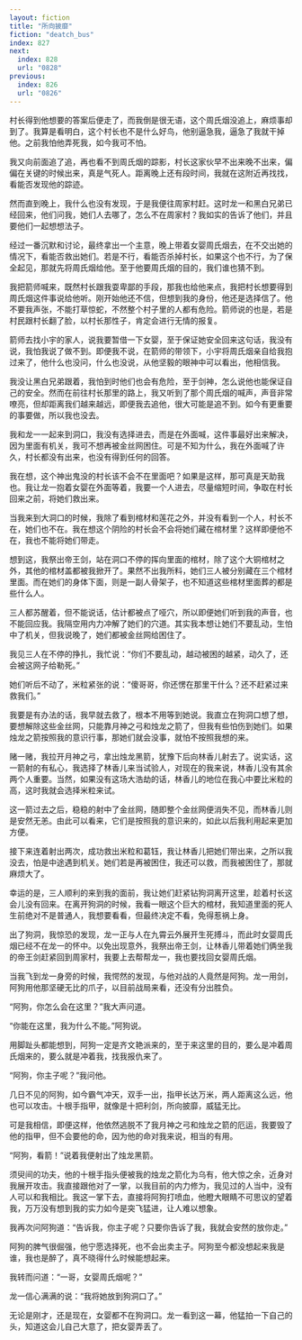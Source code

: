 ```yaml
---
layout: fiction
title: "所向披靡"
fiction: "deatch_bus"
index: 827
next:
  index: 828
  url: "0828"
previous:
  index: 826
  url: "0826"
---
```

村长得到他想要的答案后便走了，而我倒是很无语，这个周氏烟没追上，麻烦事却到了。我算是看明白，这个村长也不是什么好鸟，他别逼急我，逼急了我就干掉他。之前我怕他弄死我，如今我可不怕。

我又向前面追了追，再也看不到周氏烟的踪影，村长这家伙早不出来晚不出来，偏偏在关键的时候出来，真是气死人。距离晚上还有段时间，我就在这附近再找找，看能否发现他的踪迹。

然而直到晚上，我什么也没有发现，于是我便往周家村赶。这时龙一和黑白兄弟已经回来，他们问我，她们人去哪了，怎么不在周家村？我如实的告诉了他们，并且要他们一起想想法子。

经过一番沉默和讨论，最终拿出一个主意，晚上带着女婴周氏烟去，在不交出她的情况下，看能否救出她们。若是不行，看能否杀掉村长，如果这个也不行，为了保全起见，那就先将周氏烟给他。至于他要周氏烟的目的，我们谁也猜不到。

我把箭师喊来，既然村长跟我耍卑鄙的手段，那我也给他来点，我把村长想要得到周氏烟这件事说给他听。刚开始他还不信，但想到我的身份，他还是选择信了。他不要我声张，不能打草惊蛇，不然整个村子里的人都有危险。箭师说的也是，若是村民跟村长翻了脸，以村长那性子，肯定会进行无情的报复。

箭师去找小宇的家人，说我要暂借一下女婴，至于保证她安全回来这句话，我没有说，我怕我说了做不到。即便我不说，在箭师的带领下，小宇将周氏烟亲自给我抱过来了，他什么也没问，什么也没说，从他坚毅的眼神中可以看出，他相信我。

我没让黑白兄弟跟着，我怕到时他们也会有危险，至于剑神，怎么说他也能保证自己的安全。然而在前往村长那里的路上，我又听到了那个周氏烟的喊声，声音非常嘹亮，但却距离我们越来越远，即便我去追他，很大可能是追不到。如今有更重要的事要做，所以我也没去。

我和龙一一起来到洞口，我没有选择进去，而是在外面喊，这件事最好出来解决，因为里面有机关，我可不想再被金丝网困住。可是不知为什么，我在外面喊了许久，村长都没有出来，也没有得到任何的回答。

我在想，这个神出鬼没的村长该不会不在里面吧？如果是这样，那可真是天助我也。我让龙一抱着女婴在外面等着，我要一个人进去，尽量缩短时间，争取在村长回来之前，将她们救出来。

当我来到大洞口的时候，我除了看到棺材和莲花之外，并没有看到一个人，村长不在，她们也不在。我在想这个阴险的村长会不会将她们藏在棺材里？这样即便他不在，我也不能将她们带走。

想到这，我祭出帝王剑，站在洞口不停的挥向里面的棺材，除了这个大铜棺材之外，其他的棺材盖都被我掀开了。果然不出我所料，她们三人被分别藏在三个棺材里面。而在她们的身体下面，则是一副人骨架子，也不知道这些棺材里面葬的都是些什么人。

三人都苏醒着，但不能说话，估计都被点了哑穴，所以即便她们听到我的声音，也不能回应我。我隔空用内力冲解了她们的穴道。其实我本想让她们不要乱动，生怕中了机关，但我说晚了，她们都被金丝网给困住了。

我见三人在不停的挣扎，我忙说：“你们不要乱动，越动被困的越紧，动久了，还会被这网子给勒死。”

她们听后不动了，米粒紧张的说：“傻哥哥，你还愣在那里干什么？还不赶紧过来救我们。”

我要是有办法的话，我早就去救了，根本不用等到她说。我直立在狗洞口想了想，要想解除这些金丝网，只能靠月神之弓和烛龙之箭了，但我有些怕伤到她们。如果烛龙之箭按照我的意识行事，那她们就会没事，就怕不按照我想的来。

赌一赌，我拉开月神之弓，拿出烛龙黑箭，犹豫下后向林香儿射去了。说实话，这一箭射的有私心，我选择了林香儿来当试验人，对现在的我来说，林香儿没有其余两个人重要。当然，如果没有这场大浩劫的话，林香儿的地位在我心中要比米粒的高，这时我就会选择米粒来试。

这一箭过去之后，稳稳的射中了金丝网，随即整个金丝网便消失不见，而林香儿则是安然无恙。由此可以看来，它们是按照我的意识来的，如此以后我利用起来更加方便。

接下来连着射出两次，成功救出米粒和葛钰，我让林香儿把她们带出来，之所以我没去，怕是中途遇到机关。她们若是再被困住，我还可以救，而我被困住了，那就麻烦大了。

幸运的是，三人顺利的来到我的面前，我让她们赶紧钻狗洞离开这里，趁着村长这会儿没有回来。在离开狗洞的时候，我看一眼这个巨大的棺材，我知道里面的死人生前绝对不是普通人，我想要看看，但最终决定不看，免得惹祸上身。

出了狗洞，我惊恐的发现，龙一正与人在九霄云外展开生死搏斗，而此时女婴周氏烟已经不在龙一的怀中。以免出现意外，我祭出帝王剑，让林香儿带着她们俩坐我的帝王剑赶紧回到周家村，我要上去帮帮龙一，我也要找回女婴周氏烟。

当我飞到龙一身旁的时候，我愕然的发现，与他对战的人竟然是阿狗。龙一用剑，阿狗用他那坚硬无比的爪子，以目前战局来看，还没有分出胜负。

“阿狗，你怎么会在这里？”我大声问道。

“你能在这里，我为什么不能。”阿狗说。

用脚趾头都能想到，阿狗一定是齐文艳派来的，至于来这里的目的，要么是冲着周氏烟来的，要么就是冲着我，找我报仇来了。

“阿狗，你主子呢？”我问他。

几日不见的阿狗，如今霸气冲天，双手一出，指甲长达万米，两人距离这么远，他也可以攻击。十根手指甲，就像是十把利剑，所向披靡，威猛无比。

可是我相信，即便这样，他依然逃脱不了我月神之弓和烛龙之箭的厄运，我要毁了他的指甲，但不会要他的命，因为他的命对我来说，相当的有用。

“阿狗，看箭！”说着我便射出了烛龙黑箭。

须臾间的功夫，他的十根手指头便被我的烛龙之箭化为乌有，他大惊之余，近身对我展开攻击。我直接跟他对了一掌，以我目前的内力修为，我见过的人当中，没有人可以和我相比。我这一掌下去，直接将阿狗打喷血，他瞪大眼睛不可思议的望着我，万万没有想到我的实力如今是突飞猛进，让人难以想象。

我再次问阿狗道：“告诉我，你主子呢？只要你告诉了我，我就会安然的放你走。”

阿狗的脾气很倔强，他宁愿选择死，也不会出卖主子。阿狗至今都没想起来我是谁，我也是醉了，真不晓得什么时候能想起来。

我转而问道：“一哥，女婴周氏烟呢？”

龙一信心满满的说：“我将她放到狗洞口了。”

无论是刚才，还是现在，女婴都不在狗洞口。龙一看到这一幕，他猛拍一下自己的头，知道这会儿自己大意了，把女婴弄丢了。